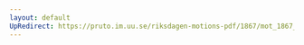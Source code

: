 ```yaml
---
layout: default
UpRedirect: https://pruto.im.uu.se/riksdagen-motions-pdf/1867/mot_1867__ak__81/mot_1867__ak__81-001.pdf
---
```

